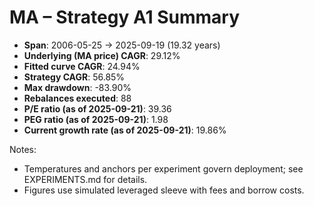 # MA – Strategy A1 Summary

- **Span**: 2006-05-25 → 2025-09-19 (19.32 years)
- **Underlying (MA price) CAGR**: 29.12%
- **Fitted curve CAGR**: 24.94%
- **Strategy CAGR**: 56.85%
- **Max drawdown**: -83.90%
- **Rebalances executed**: 88
- **P/E ratio (as of 2025-09-21)**: 39.36
- **PEG ratio (as of 2025-09-21)**: 1.98
- **Current growth rate (as of 2025-09-21)**: 19.86%

Notes:

- Temperatures and anchors per experiment govern deployment; see EXPERIMENTS.md for details.
- Figures use simulated leveraged sleeve with fees and borrow costs.

